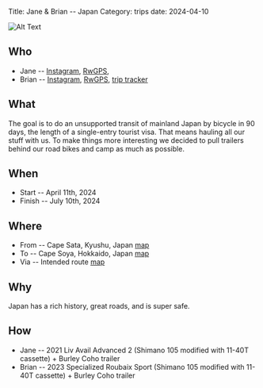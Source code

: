 Title: Jane & Brian -- Japan
Category: trips
date: 2024-04-10

![Alt Text]({static}/images/jane_and_brian.jpg)


## Who
- Jane -- [Instagram](https://www.instagram.com/beautiful.shell), [RwGPS](https://ridewithgps.com/users/6805178),
- Brian -- [Instagram](https://www.instagram.com/_brian.the.lion_), [RwGPS](https://ridewithgps.com/users/5842344), [trip tracker](https://www.polarsteps.com/brianthelion/10789687-sata-soya)

## What
The goal is to do an unsupported transit of mainland Japan by bicycle in 90
days, the length of a single-entry tourist visa. That means hauling all our
stuff with us. To make things more interesting we decided to pull trailers
behind our road bikes and camp as much as possible.

## When
* Start -- April 11th, 2024
* Finish -- July 10th, 2024

## Where
* From -- Cape Sata, Kyushu, Japan [map]()
* To -- Cape Soya, Hokkaido, Japan [map]()
* Via -- Intended route [map](https://www.google.com/maps/d/edit?mid=1yqzEAr9v4RaWsobfpfAeuOT5YXKVKZc)

## Why
Japan has a rich history, great roads, and is super safe.

## How
* Jane -- 2021 Liv Avail Advanced 2 (Shimano 105 modified with 11-40T cassette) + Burley Coho trailer
* Brian -- 2023 Specialized Roubaix Sport (Shimano 105 modified with 11-40T cassette) + Burley Coho trailer
